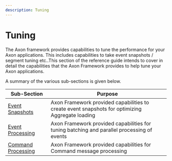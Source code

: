 ```yaml
---
description: Tuning
---
```


# Tuning

The Axon framework provides capabilities to tune the performance for your Axon applications. This includes capabilities to take event snapshots / segment tuning etc..This section of the reference guide intends to cover in detail the capabilities that the Axon Framework provides to help tune your Axon applications.‌

A summary of the various sub-sections is given below.

| Sub-Section                                 | Purpose                                                                                         |
| ------------------------------------------- | ----------------------------------------------------------------------------------------------- |
| ​[Event Snapshots​](event-snapshots.md)     | Axon Framework provided capabilities to create event snapshots for optimizing Aggregate loading |
| [Event Processing](event-processing.md)     | Axon Framework provided capabilities for tuning batching and parallel processing of events      |
| [Command Processing](command-processing.md) | Axon Framework provided capabilities for Command message processing                             |
